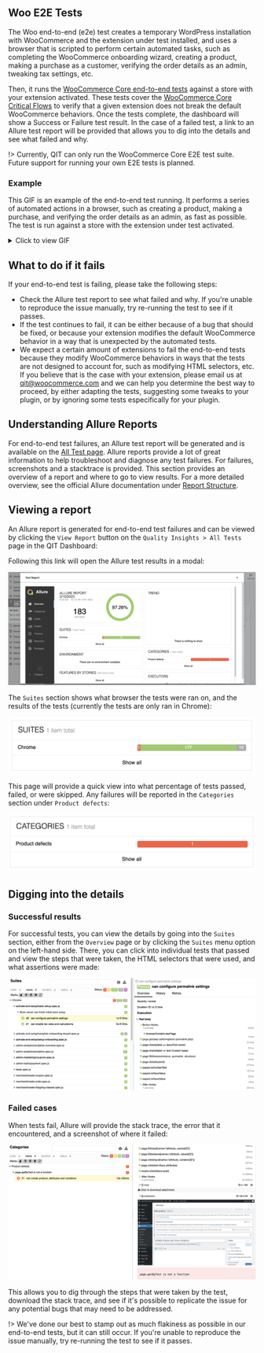 ## Woo E2E Tests

The Woo end-to-end (e2e) test creates a temporary WordPress installation with WooCommerce and the extension under test installed, and uses a browser that is scripted to perform certain automated tasks, such as completing the WooCommerce onboarding wizard, creating a product, making a purchase as a customer, verifying the order details as an admin, tweaking tax settings, etc.

Then, it runs the [WooCommerce Core end-to-end tests](https://github.com/woocommerce/woocommerce/tree/trunk/plugins/woocommerce/tests/e2e-pw) against a store with your extension activated. These tests cover the [WooCommerce Core Critical Flows](https://github.com/woocommerce/woocommerce/wiki/Critical-Flows) to verify that a given extension does not break the default WooCommerce behaviors. Once the tests complete, the dashboard will show a Success or Failure test result. In the case of a failed test, a link to an Allure test report will be provided that allows you to dig into the details and see what failed and why.

!> Currently, QIT can only run the WooCommerce Core E2E test suite. Future support for running your own E2E tests is planned.

### Example

This GIF is an example of the end-to-end test running. It performs a series of automated actions in a browser, such as creating a product, making a purchase, and verifying the order details as an admin, as fast as possible. The test is run against a store with the extension under test activated.

<details>
<summary>Click to view GIF</summary>
<img src="_media/e2e.gif"/>
</details>

## What to do if it fails

If your end-to-end test is failing, please take the following steps:

- Check the Allure test report to see what failed and why. If you're unable to reproduce the issue manually, try re-running the test to see if it passes.
- If the test continues to fail, it can be either because of a bug that should be fixed, or because your extension modifies the default WooCommerce behavior in a way that is unexpected by the automated tests. 
- We expect a certain amount of extensions to fail the end-to-end tests because they modify WooCommerce behaviors in ways that the tests are not designed to account for, such as modifying HTML selectors, etc. If you believe that is the case with your extension, please email us at qit@woocommerce.com and we can help you determine the best way to proceed, by either adapting the tests, suggesting some tweaks to your plugin, or by ignoring some tests especifically for your plugin.

## Understanding Allure Reports

For end-to-end test failures, an Allure test report will be generated and is available on the [All Test page](../dashboard/viewing-test-results.md). Allure reports provide a lot of great information to help troubleshoot and diagnose any test failures. For failures, screenshots and a stacktrace is provided. This section provides an overview of a report and where to go to view results. For a more detailed overview, see the official Allure documentation under [Report Structure](https://docs.qameta.io/allure-report/#_report_structure).

## Viewing a report

An Allure report is generated for end-to-end test failures and can be viewed by clicking the `View Report` button on the `Quality Insights > All Tests` page in the QIT Dashboard:

Following this link will open the Allure test results in a modal:

![allure-report-home](_media/allure-report-home.png)

The `Suites` section shows what browser the tests were ran on, and the results of the tests (currently the tests are only ran in Chrome):

![allure-suites](_media/allure-suites.png)

This page will provide a quick view into what percentage of tests passed, failed, or were skipped. Any failures will be reported in the `Categories` section under `Product defects`:

![allure-categories](_media/allure-categories.png)

## Digging into the details

### Successful results

For successful tests, you can view the details by going into the `Suites` section, either from the `Overview` page or by clicking the `Suites` menu option on the left-hand side. There, you can click into individual tests that passed and view the steps that were taken, the HTML selectors that were used, and what assertions were made:

![allure-success-results](_media/allure-success-results.png)

### Failed cases

When tests fail, Allure will provide the stack trace, the error that it encountered, and a screenshot of where it failed:

![allure-failure-results](_media/allure-failure-results.png)

This allows you to dig through the steps that were taken by the test, download the stack trace, and see if it's possible to replicate the issue for any potential bugs that may need to be addressed.

!> We've done our best to stamp out as much flakiness as possible in our end-to-end tests, but it can still occur. If you're unable to reproduce the issue manually, try re-running the test to see if it passes.
